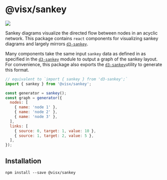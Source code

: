 # @visx/sankey

<a title="@visx/sankey npm downloads" href="https://www.npmjs.com/package/@visx/sankey">
  <img src="https://img.shields.io/npm/dm/@visx/sankey.svg?style=flat-square" />
</a>

Sankey diagrams visualize the directed flow between nodes in an acyclic network. This package contains `react` components for
visualizing sankey diagrams and largely mirrors
[`d3-sankey`](https://github.com/d3/d3-sankey).

Many components take the same input `sankey` data as defined in as specified in the
[`d3-sankey`](https://github.com/d3/d3-sankey) module to output a graph of the sankey layout. For convenience, this package also
exports the [`d3-sankey`](https://github.com/d3/d3-sankey)utility to generate this format.

```js
// equivalent to `import { sankey } from 'd3-sankey';`
import { sankey } from '@visx/sankey';

const generator = sankey();
const graph = generator({
  nodes: [
    { name: 'node 1' },
    { name: 'node 2' },
    { name: 'node 3' },
  ],
  links: [
    { source: 0, target: 1, value: 10 },
    { source: 1, target: 2, value: 5 },
  ],
});
```

## Installation

```
npm install --save @visx/sankey
```
